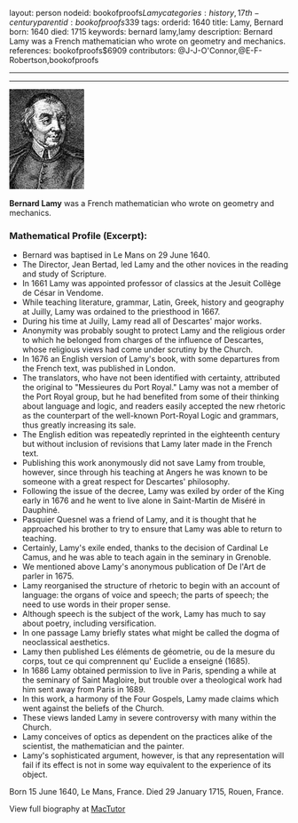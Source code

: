 layout: person
nodeid: bookofproofs$Lamy
categories: history,17th-century
parentid: bookofproofs$339
tags: 
orderid: 1640
title: Lamy, Bernard
born: 1640
died: 1715
keywords: bernard lamy,lamy
description: Bernard Lamy was a French mathematician who wrote on geometry and mechanics.
references: bookofproofs$6909
contributors: @J-J-O'Connor,@E-F-Robertson,bookofproofs

---



---

![Lamy.jpg](https://github.com/bookofproofs/bookofproofs.github.io/blob/main/_sources/_assets/images/portraits/Lamy.jpg?raw=true)

**Bernard Lamy** was a French mathematician who wrote on geometry and mechanics.

### Mathematical Profile (Excerpt):
* Bernard was baptised in Le Mans on 29 June 1640.
* The Director, Jean Bertad, led Lamy and the other novices in the reading and study of Scripture.
* In 1661 Lamy was appointed professor of classics at the Jesuit Collège de César in Vendome.
* While teaching literature, grammar, Latin, Greek, history and geography at Juilly, Lamy was ordained to the priesthood in 1667.
* During his time at Juilly, Lamy read all of Descartes' major works.
* Anonymity was probably sought to protect Lamy and the religious order to which he belonged from charges of the influence of Descartes, whose religious views had come under scrutiny by the Church.
* In 1676 an English version of Lamy's book, with some departures from the French text, was published in London.
* The translators, who have not been identified with certainty, attributed the original to "Messieures du Port Royal." Lamy was not a member of the Port Royal group, but he had benefited from some of their thinking about language and logic, and readers easily accepted the new rhetoric as the counterpart of the well-known Port-Royal Logic and grammars, thus greatly increasing its sale.
* The English edition was repeatedly reprinted in the eighteenth century but without inclusion of revisions that Lamy later made in the French text.
* Publishing this work anonymously did not save Lamy from trouble, however, since through his teaching at Angers he was known to be someone with a great respect for Descartes' philosophy.
* Following the issue of the decree, Lamy was exiled by order of the King early in 1676 and he went to live alone in Saint-Martin de Miséré in Dauphiné.
* Pasquier Quesnel was a friend of Lamy, and it is thought that he approached his brother to try to ensure that Lamy was able to return to teaching.
* Certainly, Lamy's exile ended, thanks to the decision of Cardinal Le Camus, and he was able to teach again in the seminary in Grenoble.
* We mentioned above Lamy's anonymous publication of De l'Art de parler in 1675.
* Lamy reorganised the structure of rhetoric to begin with an account of language: the organs of voice and speech; the parts of speech; the need to use words in their proper sense.
* Although speech is the subject of the work, Lamy has much to say about poetry, including versification.
* In one passage Lamy briefly states what might be called the dogma of neoclassical aesthetics.
* Lamy then published Les éléments de géometrie, ou de la mesure du corps, tout ce qui comprennent qu' Euclide a enseigné (1685).
* In 1686 Lamy obtained permission to live in Paris, spending a while at the seminary of Saint Magloire, but trouble over a theological work had him sent away from Paris in 1689.
* In this work, a harmony of the Four Gospels, Lamy made claims which went against the beliefs of the Church.
* These views landed Lamy in severe controversy with many within the Church.
* Lamy conceives of optics as dependent on the practices alike of the scientist, the mathematician and the painter.
* Lamy's sophisticated argument, however, is that any representation will fail if its effect is not in some way equivalent to the experience of its object.

Born 15 June 1640, Le Mans, France. Died 29 January 1715, Rouen, France.

View full biography at [MacTutor](https://mathshistory.st-andrews.ac.uk/Biographies/Lamy/)

